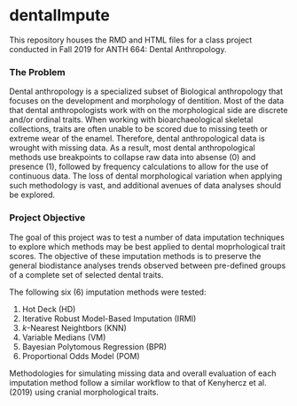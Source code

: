 # dentalImpute

This repository houses the RMD and HTML files for a class project conducted in Fall 2019 for ANTH 664: Dental Anthropology. 

### The Problem
Dental anthropology is a specialized subset of Biological anthropology that focuses on the development and morphology of dentition. Most of the data that dental anthropologists work with on the morphological side are discrete and/or ordinal traits. When working with bioarchaeological skeletal collections, traits are often unable to be scored due to missing teeth or extreme wear of the enamel. Therefore, dental anthropological data is wrought with missing data. As a result, most dental anthropological methods use breakpoints to collapse raw data into absense (0) and presence (1), followed by frequency calculations to allow for the use of continuous data. The loss of dental morphological variation when applying such methodology is vast, and additional avenues of data analyses should be explored.

### Project Objective
The goal of this project was to test a number of data imputation techniques to explore which methods may be best applied to dental moprhological trait scores. The objective of these imputation methods is to preserve the general biodistance analyses trends observed between pre-defined groups of a complete set of selected dental traits.

The following six (6) imputation methods were tested:  
1. Hot Deck (HD)  
2. Iterative Robust Model-Based Imputation (IRMI)  
3. *k*-Nearest Neightbors (KNN)  
4. Variable Medians (VM)  
5. Bayesian Polytomous Regression (BPR)  
6. Proportional Odds Model (POM)  

Methodologies for simulating missing data and overall evaluation of each imputation method follow a similar workflow to that of Kenyhercz et al. (2019) using cranial morphological traits. 
